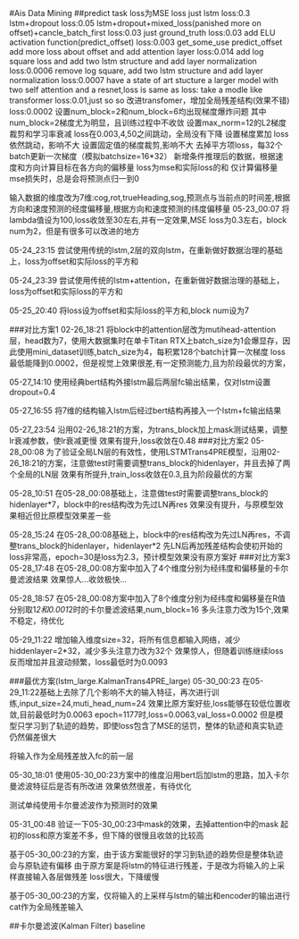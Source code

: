 #Ais Data Mining
##predict task
loss为MSE loss
just lstm
loss:0.3
lstm+dropout
loss:0.05
lstm+dropout+mixed_loss(panished more on offset)+cancle_batch_first
loss:0.03
just ground_truth
loss:0.03
add ELU activation function(predict_offset)
loss:0.003
get_some_use
predict_offset add more loss about offset and add attention layer
loss:0.014
add log square loss and add two lstm structure and add layer normalization
loss:0.0006
remove log square, add two lstm structure and add layer normalization
loss:0.0007
have a state of art stucture
a larger model with two self attention and a resnet,loss is same as
loss:
take a modle like transformer
loss:0.01,just so so
改进transfomer，增加全局残差结构(效果不错)
loss:0.0002
设置num_block=2和num_block=6均出现梯度爆炸问题
其中num_block=2梯度尤为明显，且训练过程中不收敛
设置max_norm=12的L2梯度裁剪和学习率衰减
loss在0.003,4,50之间跳动，全局没有下降
设置梯度累加 
loss依然跳动，影响不大
设置固定值的梯度裁剪,影响不大
去掉平方项loss，每32个batch更新一次梯度（模拟batchsize=16*32）
新增条件推理后的数据，根据速度和方向计算目标在各方向的偏移量
loss为mse和实际loss的和
仅计算偏移量mse损失时，总是会将预测点归一到0

输入数据的维度改为7维:cog,rot,trueHeading,sog,预测点与当前点的时间差,根据方向和速度预测的经度偏移量,根据方向和速度预测的纬度偏移量
05-23_00:07 将lambda值设为100,loss收敛至30左右,并有一定效果,MSE loss为0.3左右，block num为2，但是有很多可以改进的地方

05-24_23:15 尝试使用传统的lstm,2层的双向lstm，在重新做好数据治理的基础上，loss为offset和实际loss的平方和

05-24_23:39 尝试使用传统的lstm+attention，在重新做好数据治理的基础上，loss为offset和实际loss的平方和

05-25_20:40 将loss设为offset和实际loss的平方和,block num设为7

###对比方案1
02-26_18:21 将block中的attention层改为mutihead-attention层，head数为7，使用大数据集时在单卡Titan RTX上batch_size为1会爆显存，因此使用mini_dataset训练,batch_size为4，每积累128个batch计算一次梯度
loss最低能降到0.0002，但是视觉上效果很差,有一定预测能力,且为阶段最优的方案，

05-27_14:10 使用经典bert结构外接lstm最后两层fc输出结果，仅对lstm设置dropout=0.4

05-27_16:55 将7维的结构输入lstm后经过bert结构再接入一个lstm+fc输出结果

05-27_23:54 沿用02-26_18:21的方案，为trans_block加上mask测试结果，调整lr衰减参数，使lr衰减更慢
效果有提升,loss收敛在0.48
###对比方案2
05-28_00:08 为了验证全局LN层的有效性，使用LSTMTrans4PRE模型，沿用02-26_18:21的方案，注意做test时需要调整trans_block的hidenlayer，并且去掉了两个全局的LN层
效果有所提升,train_loss收敛在0.3,且为阶段最优的方案

05-28_10:51 在05-28_00:08基础上，注意做test时需要调整trans_block的hidenlayer*7，block中的res结构改为先过LN再res
效果没有提升，与原模型效果相近但比原模型效果差一些

05-28_15:24 在05-28_00:08基础上，block中的res结构改为先过LN再res，不调整trans_block的hidenlayer，hidenlayer*2
先LN后再加残差结构会使初开始的loss非常高，epoch=30是loss为2.3，预计模型效果没有原方案好
###对比方案3
05-28_17:48 在05-28_00:08方案中加入了4个维度分别为经纬度和偏移量的卡尔曼滤波结果
效果惊人...收敛极快...

05-28_18:57 在05-28_00:08方案中加入了8个维度分别为经纬度和偏移量在R值分别取1*2和0.001*2时的卡尔曼滤波结果,num_block=16
多头注意力改为15个,效果不稳定，待优化

05-29_11:22 增加输入维度size=32，将所有信息都输入网络，减少hiddenlayer=2*32，减少多头注意力改为32个
效果惊人，但随着训练继续loss反而增加并且波动频繁，loss最低时为0.0093

###最优方案(lstm_large.KalmanTrans4PRE_large)
05-30_00:23 在05-29_11:22基础上去除了几个影响不大的输入特征，再次进行训练,input_size=24,muti_head_num=24
效果比原方案好些,loss能够在较低位置收敛,目前最低时为0.0063
epoch=1177时,loss=0.0063,val_loss=0.0002
但是模型只学习到了轨迹的趋势，即使loss包含了MSE的惩罚，整体的轨迹和真实轨迹仍然偏差很大

将输入作为全局残差放入fc的前一层

05-30_18:01 使用05-30_00:23方案中的维度沿用bert后加lstm的思路，加入卡尔曼滤波特征后是否有所改进
效果依然很差，有待优化

测试单纯使用卡尔曼滤波作为预测时的效果

05-31_00:48 验证一下05-30_00:23中mask的效果，去掉attention中的mask
起初的loss和原方案差不多，但下降的很慢且收敛的比较高

基于05-30_00:23的方案，由于该方案能很好的学习到轨迹的趋势但是整体轨迹会与原轨迹有偏移
由于原方案是将lstm的特征进行残差，于是改为将输入的上采样直接输入各层做残差
loss很大，下降缓慢

基于05-30_00:23的方案，仅将输入的上采样与lstm的输出和encoder的输出进行cat作为全局残差输入

##卡尔曼滤波(Kalman Filter)
baseline
